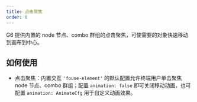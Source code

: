 ```yaml
---
title: 点击聚焦
order: 6
---
```


G6 提供内置的 node 节点、combo 群组的点击聚焦，可使需要的对象快速移动到画布到中心。

## 如何使用

- 点击聚焦：内置交互 `'fouse-element'` 的默认配置允许终端用户单击聚焦 node 节点、combo 群组；配置 `animation: false` 即可关闭移动动画，也可配置 `animation: AnimateCfg` 用于自定义动画效果。